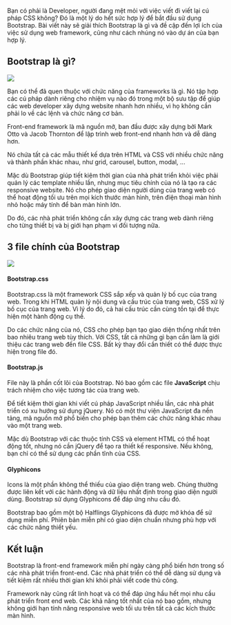 Bạn có phải là Developer, người đang mệt mỏi với việc viết đi viết lại cú pháp CSS không? 
Đó là một lý do hết sức hợp lý để bắt đầu sử dụng Bootstrap. Bài viết này sẽ giải thích Bootstrap là gì và đề cập đến lợi ích của việc sử dụng web framework, cũng như cách nhúng nó vào dự án của bạn hợp lý.
## Bootstrap là gì?
![](https://images.viblo.asia/7757fef2-0631-48ec-8000-fa1de2b217d0.png)

Bạn có thể đã quen thuộc với chức năng của frameworks là gì. Nó tập hợp các cú pháp dành riêng cho nhiệm vụ nào đó trong một bộ sưu tập để giúp các web developer xây dựng website nhanh hơn nhiều, vì họ không cần phải lo về các lệnh và chức năng cơ bản.

Front-end framework là mã nguồn mở, ban đầu được xây dựng bởi Mark Otto và Jacob Thornton để lập trình web front-end nhanh hơn và dễ dàng hơn.

Nó chứa tất cả các mẫu thiết kế dựa trên HTML và CSS với nhiều chức năng và thành phần khác nhau, như grid, carousel, button, modal, ...

Mặc dù Bootstrap giúp tiết kiệm thời gian của nhà phát triển khỏi việc phải quản lý các template nhiều lần, nhưng mục tiêu chính của nó là tạo ra các responsive website. Nó cho phép giao diện người dùng của trang web có thể hoạt động tối ưu trên mọi kích thước màn hình, trên điện thoại màn hình nhỏ hoặc máy tính để bàn màn hình lớn.

Do đó, các nhà phát triển không cần xây dựng các trang web dành riêng cho từng thiết bị và bị giới hạn phạm vi đối tượng nữa.

## 3 file chính của Bootstrap
![](https://images.viblo.asia/df806bf2-3603-4f24-80d1-671d2816f755.png)
#### Bootstrap.css
Bootstrap.css là một framework CSS sắp xếp và quản lý bố cục của trang web. Trong khi HTML quản lý nội dung và cấu trúc của trang web, CSS xử lý bố cục của trang web. Vì lý do đó, cả hai cấu trúc cần cùng tồn tại để thực hiện một hành động cụ thể. 

Do các chức năng của nó, CSS cho phép bạn tạo giao diện thống nhất trên bao nhiêu trang web tùy thích. Với CSS, tất cả những gì bạn cần làm là giới thiệu các trang web đến file CSS. Bất kỳ thay đổi cần thiết có thể được thực hiện trong file đó.

#### Bootstrap.js
File này là phần cốt lõi của Bootstrap. Nó bao gồm các file **JavaScript** chịu trách nhiệm cho việc tương tác của trang web.

Để tiết kiệm thời gian khi viết cú pháp JavaScript nhiều lần, các nhà phát triển có xu hướng sử dụng jQuery. Nó có một thư viện JavaScript đa nền tảng, mã nguồn mở phổ biến cho phép bạn thêm các chức năng khác nhau vào một trang web.

Mặc dù Bootstrap với các thuộc tính CSS và element HTML có thể hoạt động tốt, nhưng nó cần jQuery để tạo ra thiết kế responsive. Nếu không, bạn chỉ có thể sử dụng các phần tĩnh của CSS.

#### Glyphicons
Icons là một phần không thể thiếu của giao diện trang web. Chúng thường được liên kết với các hành động và dữ liệu nhất định trong giao diện người dùng. Bootstrap sử dụng Glyphicons để đáp ứng nhu cầu đó.

Bootstrap bao gồm một bộ Halflings Glyphicons đã được mở khóa để sử dụng miễn phí. Phiên bản miễn phí có giao diện chuẩn nhưng phù hợp với các chức năng thiết yếu.

## Kết luận
Bootstrap là front-end framework miễn phí ngày càng phổ biến hơn trong số các nhà phát triển front-end. Các nhà phát triển có thể dễ dàng sử dụng và tiết kiệm rất nhiều thời gian khi  khỏi phải viết code thủ công.

Framework này cũng rất linh hoạt và có thể đáp ứng hầu hết mọi nhu cầu phát triển front end web. Các khả năng tốt nhất của nó bao gồm, nhưng không giới hạn tính năng responsive web tối ưu trên tất cả các kích thước màn hình.